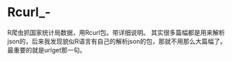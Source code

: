 # Rcurl_-
R爬虫抓国家统计局数据，用Rcurl包。带详细说明。
其实很多篇幅都是用来解析json的，后来我发现貌似R语言有自己的解析json的包，那就不用那么大篇幅了。
最重要的就是urlget那一句。
